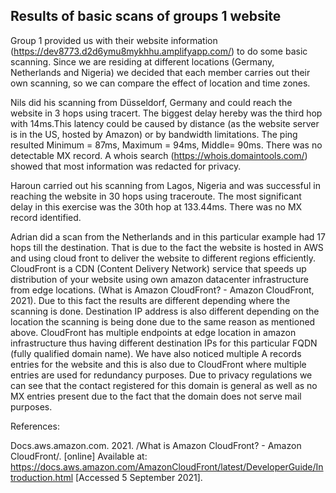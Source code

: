 ## Results of basic scans of groups 1 website ##

Group 1 provided us with their website information (https://dev8773.d2d6ymu8mykhhu.amplifyapp.com/) to do some basic scanning. Since we are residing at different locations (Germany, Netherlands and Nigeria) we decided that each member carries out their own scanning, so we can compare the effect of location and time zones.

Nils did his scanning from Düsseldorf, Germany and could reach the website in 3 hops using tracert. The biggest delay hereby was the third hop with 14ms.This latency could be caused by distance (as the website server is in the US, hosted by Amazon) or by bandwidth limitations. The ping resulted Minimum = 87ms, Maximum = 94ms, Middle= 90ms. There was no detectable MX record. A whois search (https://whois.domaintools.com/) showed that most information was redacted for privacy.


Haroun carried out his scanning from Lagos, Nigeria and was successful in reaching the website in 30 hops using traceroute. The most significant delay in this exercise was the 30th hop at 133.44ms. There was no MX record identified.

Adrian did a scan from the Netherlands and in this particular example had 17 hops till the destination. That is due to the fact  the website is hosted in AWS and using cloud front to deliver the website to different regions efficiently. CloudFront is a CDN (Content Delivery Network) service that speeds up distribution of your website using own amazon datacenter infrastructure from edge locations. (What is Amazon CloudFront? - Amazon CloudFront, 2021). Due to this fact the results are different depending where the scanning is done. Destination IP address is also different depending on the location the scanning is being done due to the same reason as mentioned above. CloudFront has multiple endpoints at edge location in amazon infrastructure thus having different destination IPs for this particular FQDN (fully qualified domain name). We have also noticed multiple A records entries for the website and this is also due to CloudFront where multiple entries are used for redundancy purposes. Due to privacy regulations we can see that the contact registered for this domain is general as well as no MX entries present due to the fact that the domain does not serve mail purposes. 


References: 

Docs.aws.amazon.com. 2021. /What is Amazon CloudFront? - Amazon CloudFront/. [online] Available at: https://docs.aws.amazon.com/AmazonCloudFront/latest/DeveloperGuide/Introduction.html [Accessed 5 September 2021].
